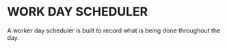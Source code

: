 # WORK DAY SCHEDULER


A worker day scheduler is built to record what is being done throughout the day.
